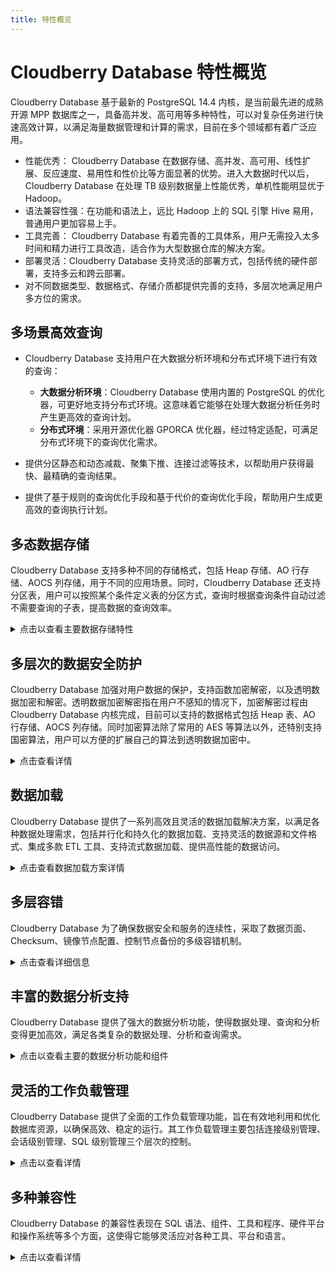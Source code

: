 ```yaml
---
title: 特性概览
---
```


# Cloudberry Database 特性概览

Cloudberry Database 基于最新的 PostgreSQL 14.4 内核，是当前最先进的成熟开源 MPP 数据库之一，具备高并发、高可用等多种特性，可以对复杂任务进行快速高效计算，以满足海量数据管理和计算的需求，目前在多个领域都有着广泛应用。

- 性能优秀： Cloudberry Database 在数据存储、高并发、高可用、线性扩展、反应速度、易用性和性价比等方面显著的优势。进入大数据时代以后，Cloudberry Database 在处理 TB 级别数据量上性能优秀，单机性能明显优于 Hadoop。
- 语法兼容性强：在功能和语法上，远比 Hadoop 上的 SQL 引擎 Hive 易用，普通用户更加容易上手。
- 工具完善： Cloudberry Database 有着完善的工具体系，用户无需投入太多时间和精力进行工具改造，适合作为大型数据仓库的解决方案。
- 部署灵活：Cloudberry Database 支持灵活的部署方式，包括传统的硬件部署，支持多云和跨云部署。
- 对不同数据类型、数据格式、存储介质都提供完善的支持，多层次地满足用户多方位的需求。

## 多场景高效查询

- Cloudberry Database 支持用户在大数据分析环境和分布式环境下进行有效的查询：

    - **大数据分析环境**：Cloudberry Database 使用内置的 PostgreSQL 的优化器，可更好地支持分布式环境。这意味着它能够在处理大数据分析任务时产生更高效的查询计划。
    - **分布式环境**：采用开源优化器 GPORCA 优化器，经过特定适配，可满足分布式环境下的查询优化需求。

- 提供分区静态和动态减裁、聚集下推、连接过滤等技术，以帮助用户获得最快、最精确的查询结果。
- 提供了基于规则的查询优化手段和基于代价的查询优化手段，帮助用户生成更高效的查询执行计划。

## 多态数据存储

Cloudberry Database 支持多种不同的存储格式，包括 Heap 存储、AO 行存储、AOCS 列存储，用于不同的应用场景。同时，Cloudberry Database 还支持分区表，用户可以按照某个条件定义表的分区方式，查询时根据查询条件自动过滤不需要查询的子表，提高数据的查询效率。

<details>
<summary>点击以查看主要数据存储特性</summary>

- **均匀的数据分布**：通过 Hash 和 Random 的方式进行数据分布，可以更好地利用磁盘性能并解决 I/O 瓶颈问题。
- **多种存储类型的选择**：

    - 行式存储：适用于大多数字段频繁查询和随机行访问较多的情况。
    - 列式存储：当你需要对少数字段进行查询时，这种方式可以大幅节省 I/O 操作，非常适合大数据量频繁访问的场景。

- **专门的存储模式**：Cloudberry Database 设计了 Heap 存储、AO 行存储、AOCS 列存储等不同的存储模式以优化各种应用类型的性能。在最细粒度到分区的层面，一张表可以实现多种存储模式。
- **支持分区表**：你可以根据特定条件定义表的分区方式。在查询时，系统将自动过滤不需要查询的子表，提高数据的查询效率。
- **高效的数据压缩功能**：支持多种压缩算法，如 Zlib 1-9 和 Zstandard 1~19，以提高数据处理性能，并保持 CPU 与压缩比的平衡。
- **对小表的优化**：你可以选择使用 Replication Table，并在创建表时指定自定义 Hash 算法，更灵活地控制数据分布。

</details>

## 多层次的数据安全防护

Cloudberry Database 加强对用户数据的保护，支持函数加密解密，以及透明数据加密和解密。透明数据加密解密指在用户不感知的情况下，加密解密过程由 Cloudberry Database 内核完成，目前可以支持的数据格式包括 Heap 表、AO 行存储、AOCS 列存储。同时加密算法除了常用的 AES 等算法以外，还特别支持国密算法，用户可以方便的扩展自己的算法到透明数据加密中。

<details>
<summary>点击查看详情</summary>

Cloudberry Database 着重强调数据安全性，提供了全方位的安全保护措施。这些安全特性被设计为满足各种数据库环境需求，并提供多层次的安全防护，包括：

- **数据库隔离**：在 Cloudberry Database 中，数据在各数据库间不共享，实现了多数据库环境的隔离。如果需要进行跨数据库访问，可以使用 DBLink 功能。

- **内部数据组织**：数据库内部的数据逻辑组织包括多种数据对象，如表、视图、索引、函数等，而数据访问则可以跨 Schema 进行。

- **强大的数据存储安全性**：Cloudberry Database 提供了不同的存储模式以支持数据冗余，并采用各种加密方法（包括 AES 128、192、256，DES，以及国密加密等）以确保数据存储的安全性。此外，还支持密文认证，包括 SCRAM-SHA-256、MD5、LDAP、RADIUS 等加密算法。

- **用户数据保护**：Cloudberry Database 提供了函数加密解密，以及透明数据加密解密。透明数据加密解密的过程由 Cloudberry Database 内核完成，用户无需进行任何操作。可以支持的数据格式包括 Heap 表，AO 行存储，AOCS 列存储。除了常见的 AES 等加密算法，也特别支持国密算法，使用户可以方便地扩展自己的算法到透明数据加密中。

- **详细的权限设定**：为了满足不同用户和不同级别的对象（例如：Schema、表、行、列、视图、函数等）的权限需求，Cloudberry Database 提供了丰富的权限设定选项，包括 `SELECT`、`UPDATE`、执行权、所有权等等。

</details>

## 数据加载

Cloudberry Database 提供了一系列高效且灵活的数据加载解决方案，以满足各种数据处理需求，包括并行化和持久化的数据加载、支持灵活的数据源和文件格式、集成多款 ETL 工具、支持流式数据加载、提供高性能的数据访问。

<details>
<summary>点击查看数据加载方案详情</summary>

- **并行化和持久化的数据加载**：通过外部表技术，Cloudberry Database 支持大批量并行和持久化的数据加载，实现字符集间的自动转换，例如从 GBK 到 UTF8。这一功能使得数据输入变得更为流畅。

- **灵活的数据源和文件格式支持**：无论数据存储在外部文件服务器、Hive、Hbase、HDFS 还是 S3 等多种存储介质，或是处于 CSV、Text、JSON、ORC、Parquet 等多种文件格式，Cloudberry Database 都能提供支持。并且，该数据库也可以加载 Zip 等压缩数据文件。

- **集成多款 ETL 工具**：DataStage、Informatica、Kettle 等多款 ETL 工具都已集成到 Cloudberry Database 中，提升数据处理的便利性。

- **支持流式数据加载**：Cloudberry Database 可针对订阅的 Kafka Topic 启动多个并行读取任务，将读取后的记录缓存，到达一定时间或记录数后，通过 gpfdist 加载到数据库中。这种方式可以确保数据的完整性，不重也不丢，非常适用于流数据采集和实时分析场景。支持达到每分钟几千万的数据加载吞吐量。

- **高性能的数据访问**：PXF 是 Cloudberry Database 的内置组件，可以将外部数据源映射到 Cloudberry Database 的外部表，实现并行和高速的数据访问。PXF 支持混合数据生态的管理和访问，帮助实现 Data Fabric 架构。

</details>

## 多层容错

Cloudberry Database 为了确保数据安全和服务的连续性，采取了数据页面、Checksum、镜像节点配置、控制节点备份的多级容错机制。

<details>

<summary>点击查看详细信息</summary>

- **数据页面的 Checksum**：在底层存储上，Cloudberry Database 使用 Checksum 机制进行坏块检测，保证数据的完整性。

- **镜像节点配置**：通过在数据节点间配置镜像节点，Cloudberry Database 能实现服务的高可用和故障切换。一旦检测到主节点发生不可恢复故障，系统会自动切换到备份数据节点，确保用户查询不会受到影响。

- **控制节点的备份**：类似于数据节点，控制节点也可以配置备份节点，以防止主控制节点发生故障。一旦主控制节点发生故障，系统将自动切换到备份控制节点，确保服务的连续性。

</details>

## 丰富的数据分析支持

Cloudberry Database 提供了强大的数据分析功能，使得数据处理、查询和分析变得更加高效，满足各类复杂的数据处理、分析和查询需求。

<details>
<summary>点击以查看主要的数据分析功能和组件</summary>

- **并行优化器和执行器**：Cloudberry Database 内核内置了并行优化器和执行器，不仅能够兼容 PostgreSQL 生态，还支持数据分区裁剪、多种索引技术（包括 BTree，Bitmap，Hash，Brin，GIN等），以及 JIT（表达式即时编译处理）等。

- **机器学习组件 - MADlib**：Cloudberry Database 集成了 MADlib 组件，为用户提供了全 SQL 驱动的机器学习功能，让算法、算力和数据能够深度融合。

- **支持多种编程语言**：Cloudberry Database 为开发者提供了丰富的编程语言选择，包括 R、Python、Perl、Java和 PostgreSQL 等，使得用户可以方便地编写自定义函数。

- **基于 MPP 引擎的高性能并行计算**：Cloudberry Database 的 MPP 引擎支持高性能并行计算，与 SQL 无缝集成，可以针对 SQL 执行结果进行快速的计算和分析。

- **PostGIS 地理数据处理**：Cloudberry Database 引入了升级版的 PostGIS 2.X，支持其 MPP 架构，进一步提升了对地理空间数据的处理能力。主要特性包括：

    - 集成对象存储：支持大容量地理空间数据从对象存储（OSS）直接加载入库。
    - 全面的空间数据类型支持：包括 geometry（几何）、geography（地理）、Raster（栅格）等空间数据类型。
    - 时空索引：提供时空索引技术，可以有效加速空间和时间相关的查询。
    - 复杂的空间和地理位置计算：包括球体长度计算以及空间聚集函数（如包含、覆盖、相交等）。

- **Cloudberry Database Text 组件**：这个组件支持利用 ElasticSearch 加速文件检索能力，相比传统的 GIN 数据文本查询性能有数量级的提升，支持多种分词，自然语言处理，以及查询结果渲染等。

</details>

## 灵活的工作负载管理

Cloudberry Database 提供了全面的工作负载管理功能，旨在有效地利用和优化数据库资源，以确保高效、稳定的运行。其工作负载管理主要包括连接级别管理、会话级别管理、SQL 级别管理三个层次的控制。

<details>
<summary>点击以查看详情</summary>

- **连接池 PGBouncer（连接级别管理）**：通过连接池，Cloudberry Database 对用户接入进行统一管理，限制同时活跃的用户数量，以提高效率并避免因频繁创建和销毁服务进程而浪费资源。连接池具有较小的内存占用，并能够支持高并发连接，使用 libevent 进行 Socket 通信以提高通信效率。

- **资源组 Resource Group（会话级别管理）**：通过资源组，Cloudberry Database 能够分析并分类典型的工作负载，量化每个工作负载所需的 CPU、内存、并发度等资源。这样，根据工作负载的实际需求，可以设定适合的资源组，并动态调整资源使用，以确保整体运行效率。同时，还可以利用规则清理空闲的会话，释放不必要的资源。

- **动态资源组分配（SQL 级别管理）**：通过动态资源组分配，Cloudberry Database 能够在 SQL 语句执行前或执行过程中灵活地分配资源，以便优待特定的查询，缩短其运行时间。

</details>

## 多种兼容性

Cloudberry Database 的兼容性表现在 SQL 语法、组件、工具和程序、硬件平台和操作系统等多个方面，这使得它能够灵活应对各种工具、平台和语言。

<details>
<summary>点击以查看详情</summary>

- **SQL 兼容性**：Cloudberry Database 兼容 PostgreSQL 和 Greenplum 语法，支持 SQL-92，SQL-99，以及 SQL 2003 标准，包括 SQL 2003 OLAP 扩展，如窗口函数，`rollup`，`cube` 等。

- **组件兼容性**：基于 PostgreSQL 14.4 内核，Cloudberry Database 兼容市面上常用的大多数 PostgreSQL 组件和扩展。

- **工具和程序兼容性**：与多种 BI 工具、挖掘预测工具、ETL 工具，以及 J2EE/.NET 应用程序都有良好的连通性。

- **硬件平台兼容性**：能够在多种硬件架构下运行，包括 X86、ARM、飞腾、鲲鹏、海光等。

- **操作系统兼容性**：兼容多种操作系统环境，如 CentOS、Ubuntu、Kylin、BC-Linux 等。

</details>
